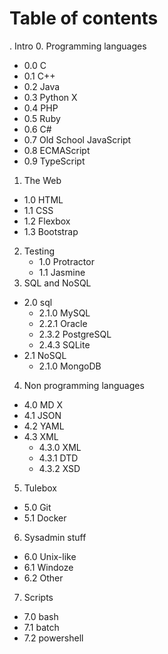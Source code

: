 # Table of contents

. Intro
0. Programming languages
  - 0.0 C
  - 0.1 C++
  - 0.2 Java
  - 0.3 Python  X
  - 0.4 PHP
  - 0.5 Ruby
  - 0.6 C#
  - 0.7 Old School JavaScript
  - 0.8 ECMAScript
  - 0.9 TypeScript
1. The Web
  - 1.0 HTML
  - 1.1 CSS
  - 1.2 Flexbox
  - 1.3 Bootstrap
2. Testing
    - 1.0 Protractor
    - 1.1 Jasmine
3. SQL and NoSQL
  - 2.0 sql
    - 2.1.0 MySQL
    - 2.2.1 Oracle
    - 2.3.2 PostgreSQL
    - 2.4.3 SQLite
  - 2.1 NoSQL
    - 2.1.0 MongoDB
4. Non programming languages
  - 4.0 MD   X
  - 4.1 JSON
  - 4.2 YAML
  - 4.3 XML
    - 4.3.0 XML
    - 4.3.1 DTD
    - 4.3.2 XSD
5. Tulebox
 - 5.0 Git
 - 5.1 Docker
6. Sysadmin stuff
  - 6.0 Unix-like
  - 6.1 Windoze
  - 6.2 Other
7. Scripts
 - 7.0 bash
 - 7.1 batch
 - 7.2 powershell
